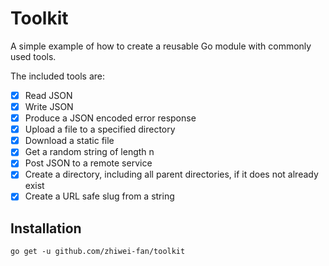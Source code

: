 # Toolkit

A simple example of how to create a reusable Go module with commonly used tools.

The included tools are:

- [X] Read JSON
- [X] Write JSON
- [X] Produce a JSON encoded error response
- [X] Upload a file to a specified directory
- [X] Download a static file
- [X] Get a random string of length n
- [X] Post JSON to a remote service 
- [X] Create a directory, including all parent directories, if it does not already exist
- [X] Create a URL safe slug from a string

## Installation

`go get -u github.com/zhiwei-fan/toolkit`
